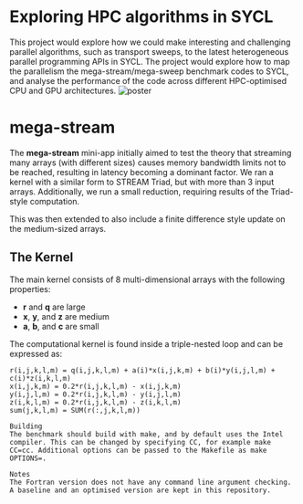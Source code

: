 # Exploring HPC algorithms in SYCL
 This project would explore how we could make interesting and challenging parallel algorithms, such as transport sweeps, to the latest heterogeneous parallel programming APIs in SYCL. The project would explore how to map the parallelism the mega-stream/mega-sweep benchmark codes to SYCL, and analyse the performance of the code across different HPC-optimised CPU and GPU architectures.
 ![poster](https://github.com/user-attachments/assets/8542b3ae-a9e6-40ba-97c9-c4d79f30b0a1)


# mega-stream

The **mega-stream** mini-app initially aimed to test the theory that streaming many arrays (with different sizes) causes memory bandwidth limits not to be reached, resulting in latency becoming a dominant factor. We ran a kernel with a similar form to STREAM Triad, but with more than 3 input arrays. Additionally, we run a small reduction, requiring results of the Triad-style computation.

This was then extended to also include a finite difference style update on the medium-sized arrays.

## The Kernel

The main kernel consists of 8 multi-dimensional arrays with the following properties:

- **r** and **q** are large
- **x**, **y**, and **z** are medium
- **a**, **b**, and **c** are small

The computational kernel is found inside a triple-nested loop and can be expressed as:

```plaintext
r(i,j,k,l,m) = q(i,j,k,l,m) + a(i)*x(i,j,k,m) + b(i)*y(i,j,l,m) + c(i)*z(i,k,l,m)
x(i,j,k,m) = 0.2*r(i,j,k,l,m) - x(i,j,k,m)
y(i,j,l,m) = 0.2*r(i,j,k,l,m) - y(i,j,l,m)
z(i,k,l,m) = 0.2*r(i,j,k,l,m) - z(i,k,l,m)
sum(j,k,l,m) = SUM(r(:,j,k,l,m))

Building
The benchmark should build with make, and by default uses the Intel compiler. This can be changed by specifying CC, for example make CC=cc. Additional options can be passed to the Makefile as make OPTIONS=.

Notes
The Fortran version does not have any command line argument checking. A baseline and an optimised version are kept in this repository.
